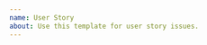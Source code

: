 ```yaml
---
name: User Story  
about: Use this template for user story issues.
---
```

<!-- As a ..., I want to ..., so I can ... -->

